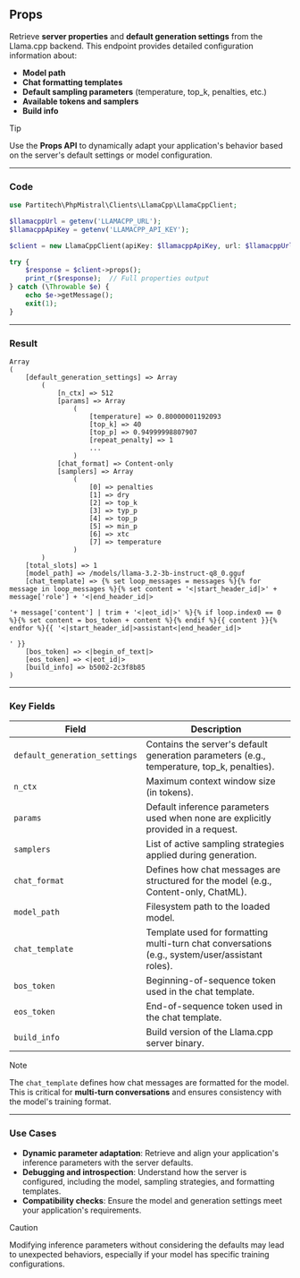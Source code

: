 ## Props

Retrieve **server properties** and **default generation settings** from the Llama.cpp backend. This endpoint provides detailed configuration information about:

- **Model path**
- **Chat formatting templates**
- **Default sampling parameters** (temperature, top_k, penalties, etc.)
- **Available tokens and samplers**
- **Build info**

> [!TIP]
> Use the **Props API** to dynamically adapt your application's behavior based on the server's default settings or model configuration.

---

### Code

```php
use Partitech\PhpMistral\Clients\LlamaCpp\LlamaCppClient;

$llamacppUrl = getenv('LLAMACPP_URL');
$llamacppApiKey = getenv('LLAMACPP_API_KEY');

$client = new LlamaCppClient(apiKey: $llamacppApiKey, url: $llamacppUrl);

try {
    $response = $client->props();
    print_r($response);  // Full properties output
} catch (\Throwable $e) {
    echo $e->getMessage();
    exit(1);
}
```

---

### Result

```text
Array
(
    [default_generation_settings] => Array
        (
            [n_ctx] => 512
            [params] => Array
                (
                    [temperature] => 0.80000001192093
                    [top_k] => 40
                    [top_p] => 0.94999998807907
                    [repeat_penalty] => 1
                    ...
                )
            [chat_format] => Content-only
            [samplers] => Array
                (
                    [0] => penalties
                    [1] => dry
                    [2] => top_k
                    [3] => typ_p
                    [4] => top_p
                    [5] => min_p
                    [6] => xtc
                    [7] => temperature
                )
        )
    [total_slots] => 1
    [model_path] => /models/llama-3.2-3b-instruct-q8_0.gguf
    [chat_template] => {% set loop_messages = messages %}{% for message in loop_messages %}{% set content = '<|start_header_id|>' + message['role'] + '<|end_header_id|>

'+ message['content'] | trim + '<|eot_id|>' %}{% if loop.index0 == 0 %}{% set content = bos_token + content %}{% endif %}{{ content }}{% endfor %}{{ '<|start_header_id|>assistant<|end_header_id|>

' }}
    [bos_token] => <|begin_of_text|>
    [eos_token] => <|eot_id|>
    [build_info] => b5002-2c3f8b85
)
```

---

### Key Fields

| Field                        | Description                                                                                       |
|------------------------------|---------------------------------------------------------------------------------------------------|
| `default_generation_settings`| Contains the server's default generation parameters (e.g., temperature, top_k, penalties).        |
| `n_ctx`                      | Maximum context window size (in tokens).                                                          |
| `params`                     | Default inference parameters used when none are explicitly provided in a request.                |
| `samplers`                   | List of active sampling strategies applied during generation.                                    |
| `chat_format`                | Defines how chat messages are structured for the model (e.g., Content-only, ChatML).              |
| `model_path`                 | Filesystem path to the loaded model.                                                              |
| `chat_template`              | Template used for formatting multi-turn chat conversations (e.g., system/user/assistant roles).   |
| `bos_token`                  | Beginning-of-sequence token used in the chat template.                                            |
| `eos_token`                  | End-of-sequence token used in the chat template.                                                  |
| `build_info`                 | Build version of the Llama.cpp server binary.                                                     |

> [!NOTE]
> The `chat_template` defines how chat messages are formatted for the model. This is critical for **multi-turn conversations** and ensures consistency with the model's training format.

---

### Use Cases

- **Dynamic parameter adaptation**: Retrieve and align your application's inference parameters with the server defaults.
- **Debugging and introspection**: Understand how the server is configured, including the model, sampling strategies, and formatting templates.
- **Compatibility checks**: Ensure the model and generation settings meet your application's requirements.

> [!CAUTION]
> Modifying inference parameters without considering the defaults may lead to unexpected behaviors, especially if your model has specific training configurations.
